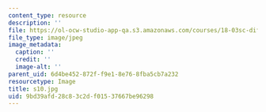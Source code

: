 ```yaml
---
content_type: resource
description: ''
file: https://ol-ocw-studio-app-qa.s3.amazonaws.com/courses/18-03sc-differential-equations-fall-2011/9bd39afd28c83c2df01537667be96298_s10.jpg
file_type: image/jpeg
image_metadata:
  caption: ''
  credit: ''
  image-alt: ''
parent_uid: 6d4be452-872f-f9e1-8e76-8fba5cb7a232
resourcetype: Image
title: s10.jpg
uid: 9bd39afd-28c8-3c2d-f015-37667be96298
---
```

